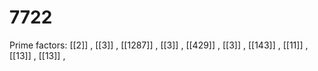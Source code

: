 # 7722

Prime factors: [[2]] , [[3]] , [[1287]] , [[3]] , [[429]] , [[3]] , [[143]] , [[11]] , [[13]] , [[13]] , 